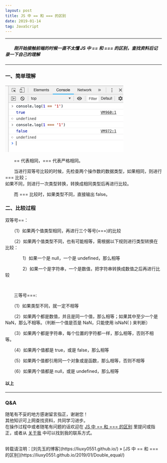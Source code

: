 ```yaml
---
layout: post
title: JS 中 == 和 === 的区别
date: 2019-01-14
tag: JavaScript
---
```


___
##### 　　刚开始接触前端的时候一直不太懂 JS 中 == 和 === 的区别，查找资料后记录一下自己的理解

___

### 一、简单理解

![](/images/posts/double_equal/1.png)

　　== 代表相同，=== 代表严格相同。  

　　当进行双等号比较的时候，先检查两个操作数的数据类型，如果相同，则进行 === 比较；  
    如果不同，则进行一次类型转换，转换成相同类型后再进行比较。
    
　　而 === 比较时，如果类型不同，直接输出 false。


### 二、比较过程

   双等号==： 

　　（1）如果两个值类型相同，再进行三个等号(===)的比较

　　（2）如果两个值类型不同，也有可能相等，需根据以下规则进行类型转换在比较：

　　　　1）如果一个是 null，一个是 undefined，那么相等

　　　　2）如果一个是字符串，一个是数值，把字符串转换成数值之后再进行比较

<br>

　　三等号===:

　　（1）如果类型不同，就一定不相等

　　（2）如果两个都是数值，并且是同一个值，那么相等；如果其中至少一个是 NaN，那么不相等。（判断一个值是否是 NaN，只能使用 isNaN( ) 来判断）

　　（3）如果两个都是字符串，每个位置的字符都一样，那么相等，否则不相等。

　　（4）如果两个值都是 true，或是 false，那么相等

　　（5）如果两个值都引用同一个对象或是函数，那么相等，否则不相等

　　（6）如果两个值都是 null，或是 undefined，那么相等


#### 以上
___
### Q&A

随笔有不妥的地方感谢留言指正，谢谢您！  
其他知识可上网查找资料，共同学习进步。  
在操作过程中或者随笔有问题的话欢迎在 [JS 中 == 和 === 的区别](https://liuxy0551.github.io/2019/01/Double_equal/) 里提问或指正，或者从 [关于我](https://liuxy0551.github.io/about/) 中可以找到我的联系方式。


<br>
转载请注明：[刘先玉的博客](https://liuxy0551.github.io/) » [JS 中 == 和 === 的区别](https://liuxy0551.github.io/2019/01/Double_equal/)
